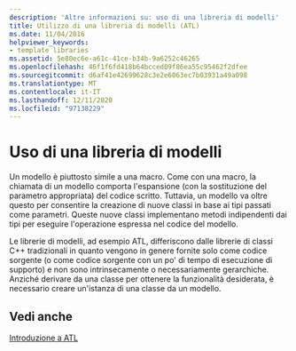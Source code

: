 ```yaml
---
description: 'Altre informazioni su: uso di una libreria di modelli'
title: Utilizzo di una libreria di modelli (ATL)
ms.date: 11/04/2016
helpviewer_keywords:
- template libraries
ms.assetid: 5e80ec6e-a61c-41ce-b34b-9a6252c46265
ms.openlocfilehash: 46f1f6fd418b64bcced09f86ea55c95462f2dfee
ms.sourcegitcommit: d6af41e42699628c3e2e6063ec7b03931a49a098
ms.translationtype: MT
ms.contentlocale: it-IT
ms.lasthandoff: 12/11/2020
ms.locfileid: "97138229"
---
```

# <a name="using-a-template-library"></a>Uso di una libreria di modelli

Un modello è piuttosto simile a una macro. Come con una macro, la chiamata di un modello comporta l'espansione (con la sostituzione del parametro appropriata) del codice scritto. Tuttavia, un modello va oltre questo per consentire la creazione di nuove classi in base ai tipi passati come parametri. Queste nuove classi implementano metodi indipendenti dai tipi per eseguire l'operazione espressa nel codice del modello.

Le librerie di modelli, ad esempio ATL, differiscono dalle librerie di classi C++ tradizionali in quanto vengono in genere fornite solo come codice sorgente (o come codice sorgente con un po' di tempo di esecuzione di supporto) e non sono intrinsecamente o necessariamente gerarchiche. Anziché derivare da una classe per ottenere la funzionalità desiderata, è necessario creare un'istanza di una classe da un modello.

## <a name="see-also"></a>Vedi anche

[Introduzione a ATL](../atl/introduction-to-atl.md)
